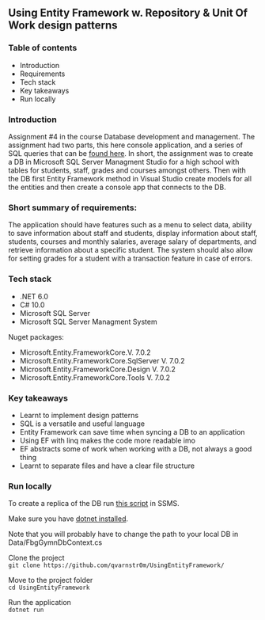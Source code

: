 ## Using Entity Framework w. Repository & Unit Of Work design patterns  
  
### Table of contents
+ Introduction
+ Requirements
+ Tech stack
+ Key takeaways
+ Run locally  

### Introduction
Assignment #4 in the course Database development and management. The assignment had two parts, this here console application, and a series of SQL queries that can be [found here](https://gist.github.com/qvarnstr0m/faedfabdf9161ea0dae4eaa73028cfb9). In short, the assignment was to create a DB in Microsoft SQL Server Managment Studio for a high school with tables for students, staff, grades and courses amongst others. Then with the DB first Entity Framework method in Visual Studio create models for all the entities and then create a console app that connects to the DB.

### Short summary of requirements:  
The application should have features such as a menu to select data, ability to save information about staff and students, display information about staff, students, courses and monthly salaries, average salary of departments, and retrieve information about a specific student. The system should also allow for setting grades for a student with a transaction feature in case of errors.
  
### Tech stack
+ .NET 6.0  
+ C# 10.0  
+ Microsoft SQL Server  
+ Microsoft SQL Server Managment System  
  
Nuget packages:  
+ Microsoft.Entity.FrameworkCore.V. 7.0.2  
+ Microsoft.Entity.FrameworkCore.SqlServer V. 7.0.2  
+ Microsoft.Entity.FrameworkCore.Design V. 7.0.2  
+ Microsoft.Entity.FrameworkCore.Tools V. 7.0.2  
  
### Key takeaways
+ Learnt to implement design patterns
+ SQL is a versatile and useful language
+ Entity Framework can save time when syncing a DB to an application
+ Using EF with linq makes the code more readable imo
+ EF abstracts some of work when working with a DB, not always a good thing
+ Learnt to separate files and have a clear file structure

### Run locally
To create a replica of the DB run [this script](https://gist.github.com/qvarnstr0m/a17e3164b53ab7816055f5f5dd8a73e9) in SSMS.  
  
  Make sure you have [dotnet installed](https://dotnet.microsoft.com/en-us/download).  
    
  Note that you will probably have to change the path to your local DB in Data/FbgGymnDbContext.cs  
    
Clone the project  
```git clone https://github.com/qvarnstr0m/UsingEntityFramework/```  
  
Move to the project folder    
```cd UsingEntityFramework```
  
Run the application  
```dotnet run```  




